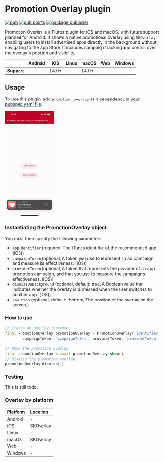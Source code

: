 # Promotion Overlay plugin

[![pub](https://img.shields.io/badge/pub-v1.0.5-blue)](https://pub.dev/packages/promotion_overlay)
[![pub points](https://img.shields.io/pub/points/promotion_overlay?logo=dart&label=pub%20points)](https://pub.dev/packages/promotion_overlay)
[![package publisher](https://img.shields.io/badge/publisher-PsyCat%20Games-%23ff1b3d)](https://pub.dev/publishers/psycatgames.com)

Promotion Overlay is a Flutter plugin for iOS and macOS, with future support planned for Android. It shows a native promotional overlay using `SKOverlay`, enabling users to install advertised apps directly in the background without navigating to the App Store. It includes campaign tracking and control over the overlay's position and visibility.

|             | Android | iOS   | Linux | macOS  | Web | Windows     |
|-------------|---------|-------|-------|--------|-----|-------------|
| **Support** |    -    | 14.0+ |   -   |  14.0+ |  -  |      -      |

## Usage
To use this plugin, add `promotion_overlay` as a [dependency in your pubspec.yaml file](https://flutter.dev/docs/development/platform-integration/platform-channels).

<img src="https://raw.githubusercontent.com/psycatgames/promotion_overlay/main/assets/screenshot.jpeg" alt="drawing" width="160"/>

### Instantiating the PromotionOverlay object
You must then specify the following parameters:

- `appIdentifier` (required, The iTunes identifier of the recommended app. (iOS))
- `campaignToken` (optional, A token you use to represent an ad campaign and measure its effectiveness. (iOS))
- `providerToken` (optional, A token that represents the provider of an app promotion campaign, and that you use to measure the campaign’s effectiveness. (iOS))
- `dismissOnBackground` (optional, default: true, A Boolean value that indicates whether the overlay is dismissed when the user switches to another app. (iOS))
- `position` (optional, default: .bottom, The position of the overlay on the screen.)

### How to use
<?code-excerpt "readme_excerpts.dart (Read)"?>
```dart
// Create an overlay instance
final PromotionOverlay promotionOverlay = PromotionOverlay('identifier',
        campaignToken: 'campaignToken', providerToken: 'providerToken');

// Show the promotion overlay
final promotionOverlay = await promotionOverlay.show();
// Dismiss the promotion overlay
promotionOverlay.dismiss();
```

### Testing

This is still todo.

### Overlay by platform

| Platform | Location |
| :--- | :--- |
| Android | - |
| iOS | SKOverlay |
| Linux | - |
| macOS | SKOverlay |
| Web | - |
| Windows | - |